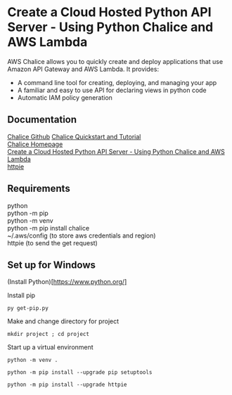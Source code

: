 # Create a Cloud Hosted Python API Server - Using Python Chalice and AWS Lambda
AWS Chalice allows you to quickly create and deploy applications that use Amazon API Gateway and AWS Lambda. It provides:

- A command line tool for creating, deploying, and managing your app
- A familiar and easy to use API for declaring views in python code
- Automatic IAM policy generation

## Documentation
[Chalice Github](https://github.com/aws/chalice)
[Chalice Quickstart and Tutorial](https://chalice.readthedocs.io/en/stable/quickstart.html) \
[Chalice Homepage](https://chalice.readthedocs.io/en/stable/)\
[Create a Cloud Hosted Python API Server - Using Python Chalice and AWS Lambda
](https://www.youtube.com/watch?v=r60-90Stb2o) \
[httpie](https://github.com/httpie/httpie#windows-etc)

## Requirements
python \
python -m pip \
python -m venv \
python -m pip install chalice \
~/.aws/config (to store aws credentials and region) \
httpie (to send the get request)

## Set up for Windows

(Install Python)[https://www.python.org/]

Install pip 
```
py get-pip.py
```

Make and change directory for project 
```
mkdir project ; cd project 
```

Start up a virtual environment
```
python -m venv . 
```

```
python -m pip install --upgrade pip setuptools
```


```
python -m pip install --upgrade httpie
```
